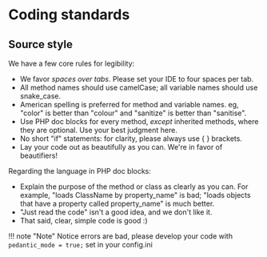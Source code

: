 # Coding standards

## Source style

We have a few core rules for legibility:

* We favor *spaces over tabs*. Please set your IDE to four spaces per tab.
* All method names should use camelCase; all variable names should use snake_case.
* American spelling is preferred for method and variable names. eg, "color" is better than "colour" and "sanitize" is better than "sanitise".
* Use PHP doc blocks for every method, *except* inherited methods, where they are optional. Use your best judgment here.
* No short "if" statements: for clarity, please always use { } brackets.
* Lay your code out as beautifully as you can. We're in favor of beautifiers!

Regarding the language in PHP doc blocks:

* Explain the purpose of the method or class as clearly as you can. For example, "loads ClassName by property_name" is bad; "loads objects that have a property called property_name" is much better.
* "Just read the code" isn't a good idea, and we don't like it.
* That said, clear, simple code is good :)

!!! note "Note"
    Notice errors are bad, please develop your code with ```pedantic_mode = true;``` set in your config.ini